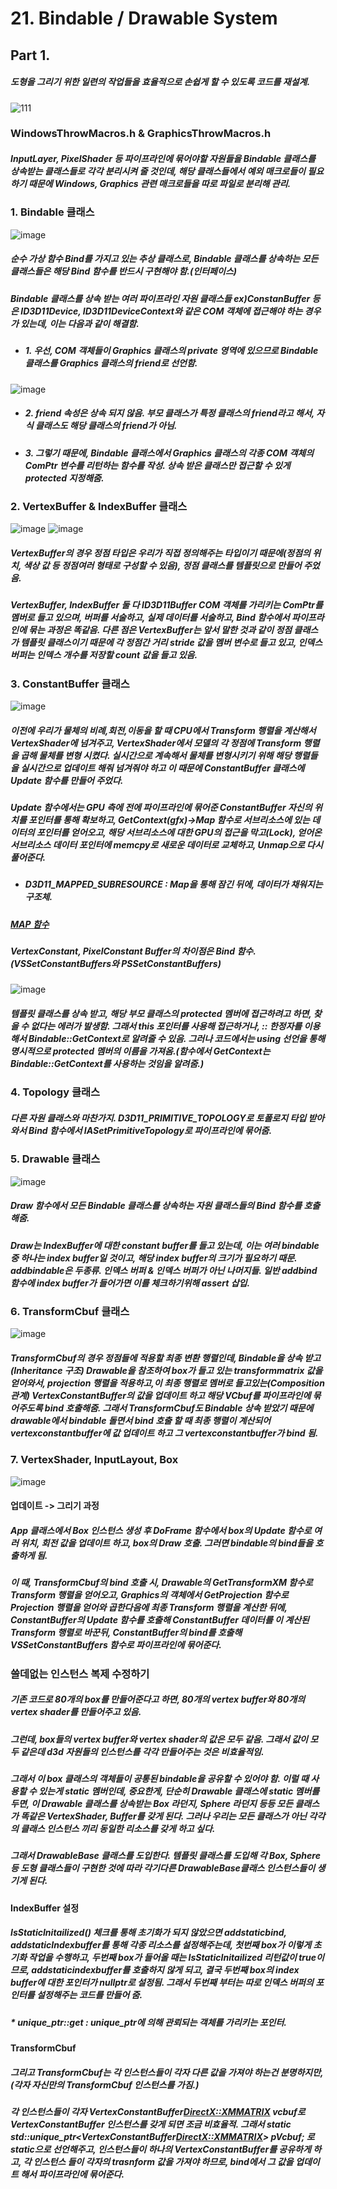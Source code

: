 # 21. Bindable / Drawable System

## Part 1.

##### 도형을 그리기 위한 일련의 작업들을 효율적으로 손쉽게 할 수 있도록 코드를 재설계.

![111](https://user-images.githubusercontent.com/52204522/148627478-ba3b5819-e18b-45c0-bb73-32a14313feec.png)

### WindowsThrowMacros.h & GraphicsThrowMacros.h
##### InputLayer, PixelShader 등 파이프라인에 묶어야할 자원들을 Bindable 클래스를 상속받는 클래스들로 각각 분리시켜 줄 것인데, 해당 클래스들에서 예외 매크로들이 필요하기 때문에 Windows, Graphics 관련 매크로들을 따로 파일로 분리해 관리.

### 1. Bindable 클래스
![image](https://user-images.githubusercontent.com/52204522/148627667-b22fa16a-73e9-4795-8860-9f093a685cb6.png)
##### 순수 가상 함수 Bind를 가지고 있는 추상 클래스로, Bindable 클래스를 상속하는 모든 클래스들은 해당 Bind 함수를 반드시 구현해야 함.(인터페이스)
##### Bindable 클래스를 상속 받는 여러 파이프라인 자원 클래스들 ex)ConstanBuffer 등 은 ID3D11Device, ID3D11DeviceContext와 같은 COM 객체에 접근해야 하는 경우가 있는데, 이는 다음과 같이 해결함.
- ##### 1. 우선, COM 객체들이 Graphics 클래스의 private 영역에 있으므로 Bindable 클래스를 Graphics 클래스의 friend로 선언함.
![image](https://user-images.githubusercontent.com/52204522/148627815-44df79f4-b7e4-44d3-a0f1-4fb8b4ecac28.png)
- ##### 2. friend 속성은 상속 되지 않음. 부모 클래스가 특정 클래스의 friend라고 해서, 자식 클래스도 해당 클래스의 friend가 아님.
- ##### 3. 그렇기 때문에, Bindable 클래스에서 Graphics 클래스의 각종 COM 객체의 ComPtr 변수를 리턴하는 함수를 작성. 상속 받은 클래스만 접근할 수 있게 protected 지정해줌.

### 2. VertexBuffer & IndexBuffer 클래스

![image](https://user-images.githubusercontent.com/52204522/148628220-6554c013-3c7b-48a7-9233-c0bf51ea24c9.png)
![image](https://user-images.githubusercontent.com/52204522/148628339-c931a2f1-6cad-4a0e-b835-3254b70ec943.png)

##### VertexBuffer의 경우 정점 타입은 우리가 직접 정의해주는 타입이기 때문에(정점의 위치, 색상 값 등 정점여러 형태로 구성할 수 있음), 정점 클래스를 템플릿으로 만들어 주었음.
##### VertexBuffer, IndexBuffer 둘 다 ID3D11Buffer COM 객체를 가리키는 ComPtr를 멤버로 들고 있으며, 버퍼를 서술하고, 실제 데이터를 서술하고, Bind 함수에서 파이프라인에 묶는 과정은 똑같음. 다른 점은 VertexBuffer는 앞서 말한 것과 같이 정점 클래스가 템플릿 클래스이기 때문에 각 정점간 거리 stride 값을 멤버 변수로 들고 있고, 인덱스 버퍼는 인덱스 개수를 저장할 count 값을 들고 있음.

### 3. ConstantBuffer 클래스

![image](https://user-images.githubusercontent.com/52204522/148628542-f3ab98f5-f036-4ffe-83f6-1720daabee44.png)

##### 이전에 우리가 물체의 비례,회전,이동을 할 때 CPU에서 Transform 행렬을 계산해서 VertexShader에 넘겨주고, VertexShader에서 모델의 각 정점에 Transform 행렬을 곱해 물체를 변형 시켰다. 실시간으로 계속해서 물체를 변형시키기 위해 해당 행렬들을 실시간으로 업데이트 해줘 넘겨줘야 하고 이 때문에 ConstantBuffer 클래스에 Update 함수를 만들어 주었다.
##### Update 함수에서는 GPU 측에 전에 파이프라인에 묶어준 ConstantBuffer 자신의 위치를 포인터를 통해 확보하고, GetContext(gfx)->Map 함수로 서브리소스에 있는 데이터의 포인터를 얻어오고, 해당 서브리소스에 대한 GPU의 접근을 막고(Lock), 얻어온 서브리소스 데이터 포인터에 memcpy로 새로운 데이터로 교체하고, Unmap으로 다시 풀어준다.
- ##### D3D11_MAPPED_SUBRESOURCE : Map을 통해 잠긴 뒤에, 데이터가 채워지는 구조체.
##### [MAP 함수](https://docs.microsoft.com/ko-kr/windows/win32/api/d3d11/nf-d3d11-id3d11devicecontext-map)

##### VertexConstant, PixelConstant Buffer의 차이점은 Bind 함수. (VSSetConstantBuffers와 PSSetConstantBuffers)

![image](https://user-images.githubusercontent.com/52204522/148629161-042f8ddc-0748-416e-b828-5fcdebb4a757.png)

##### 템플릿 클래스를 상속 받고, 해당 부모 클래스의 protected 멤버에 접근하려고 하면, 찾을 수 없다는 에러가 발생함. 그래서 this 포인터를 사용해 접근하거나, :: 한정자를 이용해서 Bindable::GetContext로 알려줄 수 있음. 그러나 코드에서는 using 선언을 통해 명시적으로 protected 멤버의 이름을 가져옴.(함수에서 GetContext는 Bindable::GetContext를 사용하는 것임을 알려줌.)

### 4. Topology 클래스

##### 다른 자원 클래스와 마찬가지. D3D11_PRIMITIVE_TOPOLOGY로 토폴로지 타입 받아와서 Bind 함수에서 IASetPrimitiveTopology로 파이프라인에 묶어줌.

### 5. Drawable 클래스

![image](https://user-images.githubusercontent.com/52204522/148629415-df80fd38-9f0f-4c5f-b57c-8fb8d2b1a01c.png)

##### Draw 함수에서 모든 Bindable 클래스를 상속하는 자원 클래스들의 Bind 함수를 호출해줌.

##### Draw는 IndexBuffer에 대한 constant buffer를 들고 있는데, 이는 여러 bindable중 하나는 index buffer일 것이고, 해당 index buffer의 크기가 필요하기 때문. addbindable은 두종류. 인덱스 버퍼 & 인덱스 버퍼가 아닌 나머지들. 일반 addbind 함수에 index buffer가 들어가면 이를 체크하기위해 assert 삽입.

### 6. TransformCbuf 클래스

![image](https://user-images.githubusercontent.com/52204522/148629305-86ebf632-529f-4fe6-8100-39853a504af1.png)


##### TransformCbuf의 경우 정점들에 적용할 최종 변환 행렬인데, Bindable을 상속 받고(Inheritance 구조) Drawable을 참조하여 box가 들고 있는 transformmatrix 값을 얻어와서, projection 행렬을 적용하고,이 최종 행렬로 멤버로 들고있는(Composition 관계) VertexConstantBuffer의 값을 업데이트 하고 해당 VCbuf를 파이프라인에 묶어주도록 bind 호출해줌. 그래서 TransformCbuf도 Bindable 상속 받았기 때문에 drawable에서 bindable 돌면서 bind 호출 할 때 최종 행렬이 계산되어 vertexconstantbuffer에 값 업데이트 하고 그 vertexconstantbuffer가 bind 됨.

### 7. VertexShader, InputLayout, Box

![image](https://user-images.githubusercontent.com/52204522/148629707-1066f6c9-724f-4278-8414-ffe77e5c7538.png)

#### 업데이트 -> 그리기 과정

##### App 클래스에서 Box 인스턴스 생성 후 DoFrame 함수에서 box의 Update 함수로 여러 위치, 회전 값을 업데이트 하고, box의 Draw 호출. 그러면 bindable의 bind들을 호출하게 됨.
##### 이 때, TransformCbuf의 bind 호출 시, Drawable의 GetTransformXM 함수로 Transform 행렬을 얻어오고, Graphics의 객체에서 GetProjection 함수로 Projection 행렬을 얻어와 곱한다음에 최종 Transform 행렬을 계산한 뒤에, ConstantBuffer의 Update 함수를 호출해 ConstantBuffer 데이터를 이 계산된 Transform 행렬로 바꾼뒤, ConstantBuffer의 bind를 호출해 VSSetConstantBuffers 함수로 파이프라인에 묶어준다.

### 쓸데없는 인스턴스 복제 수정하기

##### 기존 코드로 80개의 box를 만들어준다고 하면, 80개의 vertex buffer와 80개의 vertex shader를 만들어주고 있음.
##### 그런데, box들의 vertex buffer와 vertex shader의 값은 모두 같음. 그래서 값이 모두 같은데 d3d 자원들의 인스턴스를 각각 만들어주는 것은 비효율적임.

##### 그래서 이 box 클래스의 객체들이 공통된 bindable을 공유할 수 있어야 함. 이럴 때 사용할 수 있는게 static 멤버인데, 중요한게, 단순히 Drawable 클래스에 static 멤버를 두면, 이 Drawable 클래스를 상속받는 Box 라던지, Sphere 라던지 등등 모든 클래스가 똑같은 VertexShader, Buffer를 갖게 된다. 그러나 우리는 모든 클래스가 아닌 각각의 클래스 인스턴스 끼리 동일한 리소스를 갖게 하고 싶다.

##### 그래서 DrawableBase<T> 클래스를 도입한다. 템플릿 클래스를 도입해 각 Box, Sphere 등 도형 클래스들이 구현한 것에 따라 각기다른 DrawableBase<T>클래스 인스턴스들이 생기게 된다.

#### IndexBuffer 설정
##### IsStaticInitailized() 체크를 통해 초기화가 되지 않았으면 addstaticbind, addstaticIndexbuffer를 통해 각종 리소스를 설정해주는데, 첫번째 box가 이렇게 초기화 작업을 수행하고, 두번째 box가 들어올 때는 IsStaticInitailized 리턴값이 true이므로, addstaticindexbuffer를 호출하지 않게 되고, 결국 두번째 box의 index buffer에 대한 포인터가 nullptr로 설정됨. 그래서 두번째 부터는 따로 인덱스 버퍼의 포인터를 설정해주는 코드를 만들어 줌.

##### * unique_ptr::get : unique_ptr에 의해 관뢰되는 객체를 가리키는 포인터.

#### TransformCbuf
##### 그리고 TransformCbuf는 각 인스턴스들이 각자 다른 값을 가져야 하는건 분명하지만, (각자 자신만의 TransformCbuf 인스턴스를 가짐.) 
##### 각 인스턴스들이 각자 VertexConstantBuffer<DirectX::XMMATRIX> vcbuf로 VertexConstantBuffer 인스턴스를 갖게 되면 조금 비효율적. 그래서 static std::unique_ptr<VertexConstantBuffer<DirectX::XMMATRIX>> pVcbuf; 로 static으로 선언해주고, 인스턴스들이 하나의 VertexConstantBuffer를 공유하게 하고, 각 인스턴스 들이 각자의 trasnform 값을 가져야 하므로, bind에서 그 값을 업데이트 해서 파이프라인에 묶어준다.
